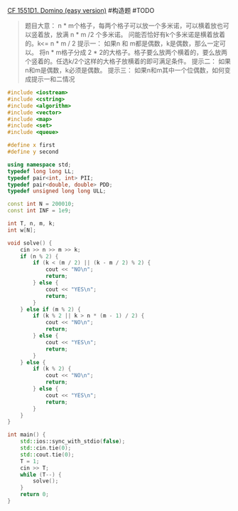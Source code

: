 [CF 1551D1. Domino (easy version)](https://codeforces.com/problemset/problem/1551/D1)
#构造题 #TODO 
> 题目大意：
> 	n * m个格子，每两个格子可以放一个多米诺，可以横着放也可以竖着放，放满 n * m /2 个多米诺。
> 	问能否恰好有k个多米诺是横着放着的。k<= n * m / 2
> 提示一：
> 	如果n 和 m都是偶数，k是偶数，那么一定可以。
> 	将n * m格子分成 2 * 2的大格子。格子要么放两个横着的，要么放两个竖着的。任选k/2个这样的大格子放横着的即可满足条件。
> 提示二：
> 	如果n和m是偶数，k必须是偶数。
	提示三：
		如果n和m其中一个位偶数，如何变成提示一和二情况
~~~c++
#include <iostream>
#include <cstring>
#include <algorithm>
#include <vector>
#include <map>
#include <set>
#include <queue>

#define x first
#define y second

using namespace std;
typedef long long LL;
typedef pair<int, int> PII;
typedef pair<double, double> PDD;
typedef unsigned long long ULL;

const int N = 200010;
const int INF = 1e9;

int T, n, m, k;
int w[N];

void solve() {
    cin >> n >> m >> k;
    if (n % 2) {
        if (k < (m / 2) || (k - m / 2) % 2) {
            cout << "NO\n";
            return;
        } else {
            cout << "YES\n";
            return;
        }
    } else if (m % 2) {
        if (k % 2 || k > n * (m - 1) / 2) {
            cout << "NO\n";
            return;
        } else {
            cout << "YES\n";
            return;
        }
    } else {
        if (k % 2) {
            cout << "NO\n";
            return;
        } else {
            cout << "YES\n";
            return;
        }
    }
}

int main() {
    std::ios::sync_with_stdio(false);
    std::cin.tie(0);
    std::cout.tie(0);
    T = 1;
    cin >> T;
    while (T--) {
        solve();
    }
    return 0;
}
~~~